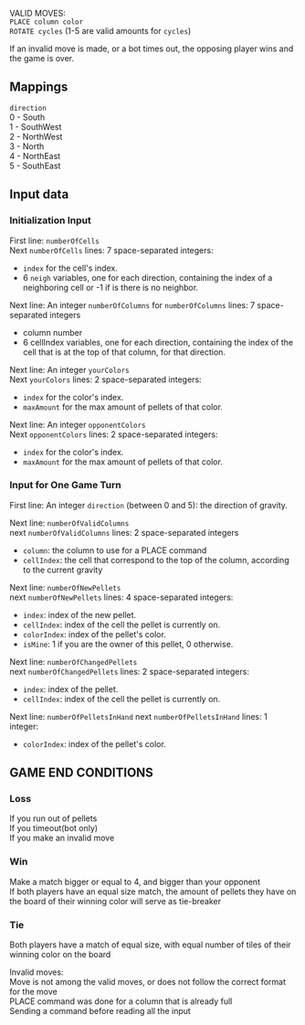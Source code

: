 VALID MOVES:  
`PLACE column color`  
`ROTATE cycles` (1-5 are valid amounts for `cycles`)

If an invalid move is made, or a bot times out, the opposing player wins and the game is over.

## Mappings
`direction`  
0 - South  
1 - SouthWest  
2 - NorthWest  
3 - North  
4 - NorthEast  
5 - SouthEast  
## Input data

### Initialization Input

First line: `numberOfCells`  
Next `numberOfCells` lines: 7 space-separated integers:  
- `index` for the cell's index.  
- 6 `neigh` variables, one for each direction, containing the index of a neighboring cell or -1 if is there is no neighbor.  

Next line: An integer `numberOfColumns`
for `numberOfColumns` lines: 7 space-separated integers
- column number
- 6 cellIndex variables, one for each direction, containing the index of the cell that is at the top of that column, for that direction.

Next line: An integer `yourColors`  
Next `yourColors` lines: 2 space-separated integers:
- `index` for the color's index.  
- `maxAmount` for the max amount of pellets of that color.  

Next line: An integer `opponentColors`  
Next `opponentColors` lines: 2 space-separated integers:
- `index` for the color's index.  
- `maxAmount` for the max amount of pellets of that color.  

### Input for One Game Turn
First line: An integer `direction` (between 0 and 5): the direction of gravity.  

Next line: `numberOfValidColumns`  
next `numberOfValidColumns` lines: 2 space-separated integers  
- `column`: the column to use for a PLACE command  
- `cellIndex`: the cell that correspond to the top of the column, according to the current gravity  

Next line: `numberOfNewPellets`  
next `numberOfNewPellets` lines: 4 space-separated integers:  
- `index`: index of the new pellet.  
- `cellIndex`: index of the cell the pellet is currently on.  
- `colorIndex`: index of the pellet's color.  
- `isMine`: 1 if you are the owner of this pellet, 0 otherwise.

Next line: `numberOfChangedPellets`  
next `numberOfChangedPellets` lines: 2 space-separated integers:  
- `index`: index of the pellet.   
- `cellIndex`: index of the cell the pellet is currently on.  

Next line: `numberOfPelletsInHand`
next `numberOfPelletsInHand` lines: 1 integer:
- `colorIndex`: index of the pellet's color.

## GAME END CONDITIONS

### Loss
If you run out of pellets  
If you timeout(bot only)  
If you make an invalid move  

### Win
Make a match bigger or equal to 4, and bigger than your opponent  
If both players have an equal size match, the amount of pellets they have on the board of their winning color will serve as tie-breaker  

### Tie
Both players have a match of equal size, with equal number of tiles of their winning color on the board  

Invalid moves:  
Move is not among the valid moves, or does not follow the correct format for the move  
PLACE command was done for a column that is already full  
Sending a command before reading all the input  
